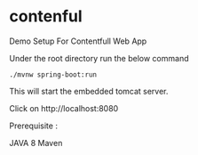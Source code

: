 # contenful
Demo Setup For Contentfull Web App

Under the root directory run the below command

`./mvnw spring-boot:run`

This will start the embedded tomcat server.

Click on http://localhost:8080 

Prerequisite :

JAVA 8
Maven 
